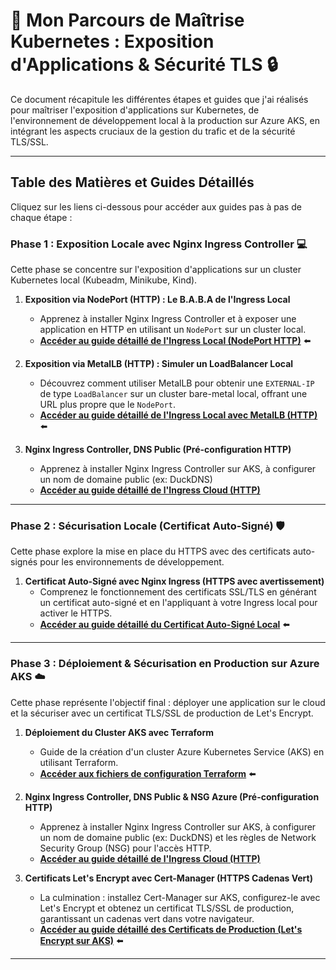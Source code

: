 # 🌟 Mon Parcours de Maîtrise Kubernetes : Exposition d'Applications & Sécurité TLS 🔒

Ce document récapitule les différentes étapes et guides que j'ai réalisés pour maîtriser l'exposition d'applications sur Kubernetes, de l'environnement de développement local à la production sur Azure AKS, en intégrant les aspects cruciaux de la gestion du trafic et de la sécurité TLS/SSL.

---

## **Table des Matières et Guides Détaillés**

Cliquez sur les liens ci-dessous pour accéder aux guides pas à pas de chaque étape :

### **Phase 1 : Exposition Locale avec Nginx Ingress Controller** 💻

Cette phase se concentre sur l'exposition d'applications sur un cluster Kubernetes local (Kubeadm, Minikube, Kind).

1.  **Exposition via NodePort (HTTP) : Le B.A.B.A de l'Ingress Local**
    *   Apprenez à installer Nginx Ingress Controller et à exposer une application en HTTP en utilisant un `NodePort` sur un cluster local.
    *   **[Accéder au guide détaillé de l'Ingress Local (NodePort HTTP)](./ingress/ingress-local.md)** ⬅️ 

2.  **Exposition via MetalLB (HTTP) : Simuler un LoadBalancer Local**
    *   Découvrez comment utiliser MetalLB pour obtenir une `EXTERNAL-IP` de type `LoadBalancer` sur un cluster bare-metal local, offrant une URL plus propre que le `NodePort`.
    *   **[Accéder au guide détaillé de l'Ingress Local avec MetalLB (HTTP)](./ingress/steps-avec-metallb.md)** ⬅️ 


2.  **Nginx Ingress Controller, DNS Public  (Pré-configuration HTTP)**
    *   Apprenez à installer Nginx Ingress Controller sur AKS, à configurer un nom de domaine public (ex: DuckDNS) 
    *   **[Accéder au guide détaillé de l'Ingress Cloud (HTTP)](./ingress/steps-dans-cloud-azure.md)** 




---

### **Phase 2 : Sécurisation Locale (Certificat Auto-Signé)** 🛡️

Cette phase explore la mise en place du HTTPS avec des certificats auto-signés pour les environnements de développement.

1.  **Certificat Auto-Signé avec Nginx Ingress (HTTPS avec avertissement)**
    *   Comprenez le fonctionnement des certificats SSL/TLS en générant un certificat auto-signé et en l'appliquant à votre Ingress local pour activer le HTTPS.
    *   **[Accéder au guide détaillé du Certificat Auto-Signé Local](./certs/cert-autosigned-local.md)** ⬅️ 

---

### **Phase 3 : Déploiement & Sécurisation en Production sur Azure AKS** ☁️

Cette phase représente l'objectif final : déployer une application sur le cloud et la sécuriser avec un certificat TLS/SSL de production de Let's Encrypt.

1.  **Déploiement du Cluster AKS avec Terraform**
    *   Guide de la création d'un cluster Azure Kubernetes Service (AKS) en utilisant Terraform.
    *   **[Accéder aux fichiers de configuration Terraform](./cluster-AKS-terraform/)** ⬅️ 

2.  **Nginx Ingress Controller, DNS Public & NSG Azure (Pré-configuration HTTP)**
    *   Apprenez à installer Nginx Ingress Controller sur AKS, à configurer un nom de domaine public (ex: DuckDNS) et les règles de Network Security Group (NSG) pour l'accès HTTP.
    *   **[Accéder au guide détaillé de l'Ingress Cloud (HTTP)](./ingress/steps-dans-cloud-azure.md)**

3.  **Certificats Let's Encrypt avec Cert-Manager (HTTPS Cadenas Vert)**
    *   La culmination : installez Cert-Manager sur AKS, configurez-le avec Let's Encrypt et obtenez un certificat TLS/SSL de production, garantissant un cadenas vert dans votre navigateur.
    *   **[Accéder au guide détaillé des Certificats de Production (Let's Encrypt sur AKS)](./cert-prod-aks.md)** ⬅️ 

---